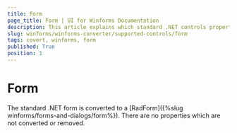 ```yaml
---
title: Form
page_title: Form | UI for Winforms Documentation
description: This article explains which standard .NET controls properties are removed and which are replaced with similar equivalents. 
slug: winforms/winforms-converter/supported-controls/form
tags: covert, winforms, form
published: True
position: 1
---
```


# Form

The standard .NET form is converted to a [RadForm]({%slug winforms/forms-and-dialogs/form%}). There are no properties which are not converted or removed.
